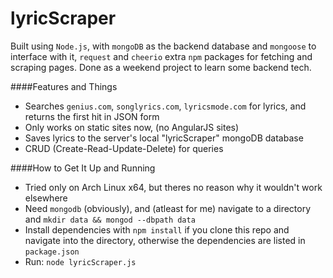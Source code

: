 # lyricScraper


Built using `Node.js`, with `mongoDB` as the backend database and `mongoose` to interface with it, 
`request` and `cheerio` extra `npm` packages for fetching and scraping pages. 
Done as a weekend project to learn some backend tech.

####Features and Things
* Searches `genius.com`, `songlyrics.com`, `lyricsmode.com` for lyrics, and returns the first hit in JSON form
* Only works on static sites now, (no AngularJS sites)
* Saves lyrics to the server's local "lyricScraper" mongoDB database
* CRUD (Create-Read-Update-Delete) for queries

####How to Get It Up and Running
* Tried only on Arch Linux x64, but theres no reason why it wouldn't work elsewhere
* Need `mongodb` (obviously), and (atleast for me) navigate to a directory and `mkdir data && mongod --dbpath data`
* Install dependencies with `npm install` if you clone this repo and navigate into the directory, otherwise the dependencies are listed in `package.json`
* Run: `node lyricScraper.js`


